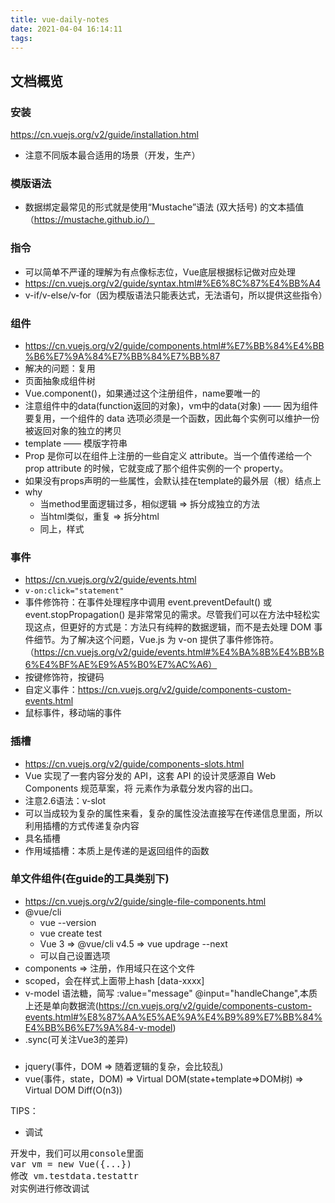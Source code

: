 ```yaml
---
title: vue-daily-notes
date: 2021-04-04 16:14:11
tags:
---
```


## 文档概览

### 安装
https://cn.vuejs.org/v2/guide/installation.html
- 注意不同版本最合适用的场景（开发，生产）

### 模版语法
- 数据绑定最常见的形式就是使用“Mustache”语法 (双大括号) 的文本插值（https://mustache.github.io/）

### 指令
- 可以简单不严谨的理解为有点像标志位，Vue底层根据标记做对应处理
- https://cn.vuejs.org/v2/guide/syntax.html#%E6%8C%87%E4%BB%A4
- v-if/v-else/v-for（因为模版语法只能表达式，无法语句，所以提供这些指令）

### 组件
- https://cn.vuejs.org/v2/guide/components.html#%E7%BB%84%E4%BB%B6%E7%9A%84%E7%BB%84%E7%BB%87
- 解决的问题：复用
- 页面抽象成组件树
- Vue.component()，如果通过这个注册组件，name要唯一的
- 注意组件中的data(function返回的对象)，vm中的data(对象) —— 因为组件要复用，一个组件的 data 选项必须是一个函数，因此每个实例可以维护一份被返回对象的独立的拷贝
- template —— 模版字符串
- Prop 是你可以在组件上注册的一些自定义 attribute。当一个值传递给一个 prop attribute 的时候，它就变成了那个组件实例的一个 property。
- 如果没有props声明的一些属性，会默认挂在template的最外层（根）结点上
- why
  - 当method里面逻辑过多，相似逻辑 => 拆分成独立的方法
  - 当html类似，重复 => 拆分html
  - 同上，样式
  

### 事件
- https://cn.vuejs.org/v2/guide/events.html
- ```v-on:click="statement"```
- 事件修饰符：在事件处理程序中调用 event.preventDefault() 或 event.stopPropagation() 是非常常见的需求。尽管我们可以在方法中轻松实现这点，但更好的方式是：方法只有纯粹的数据逻辑，而不是去处理 DOM 事件细节。为了解决这个问题，Vue.js 为 v-on 提供了事件修饰符。（https://cn.vuejs.org/v2/guide/events.html#%E4%BA%8B%E4%BB%B6%E4%BF%AE%E9%A5%B0%E7%AC%A6）
- 按键修饰符，按键码
- 自定义事件：https://cn.vuejs.org/v2/guide/components-custom-events.html
- 鼠标事件，移动端的事件

### 插槽
- https://cn.vuejs.org/v2/guide/components-slots.html
- Vue 实现了一套内容分发的 API，这套 API 的设计灵感源自 Web Components 规范草案，将 <slot> 元素作为承载分发内容的出口。
- 注意2.6语法：v-slot
- 可以当成较为复杂的属性来看，复杂的属性没法直接写在传递信息里面，所以利用插槽的方式传递复杂内容
- 具名插槽
- 作用域插槽：本质上是传递的是返回组件的函数

### 单文件组件(在guide的工具类别下)
- https://cn.vuejs.org/v2/guide/single-file-components.html
- @vue/cli 
  - vue --version
  - vue create test
  - Vue 3 => @vue/cli v4.5 => vue updrage --next
  - 可以自己设置选项
- components => 注册，作用域只在这个文件
- scoped，会在样式上面带上hash [data-xxxx]
- v-model 语法糖，简写 :value="message" @input="handleChange",本质上还是单向数据流(https://cn.vuejs.org/v2/guide/components-custom-events.html#%E8%87%AA%E5%AE%9A%E4%B9%89%E7%BB%84%E4%BB%B6%E7%9A%84-v-model)
- .sync(可关注Vue3的差异)

### 
- jquery(事件，DOM => 随着逻辑的复杂，会比较乱)
- vue(事件，state，DOM) => Virtual DOM(state+template=>DOM树) => Virtual DOM Diff(O(n3))

TIPS：
- 调试
<pre>
开发中，我们可以用console里面
var vm = new Vue({...})
修改 vm.testdata.testattr 
对实例进行修改调试
</pre>

